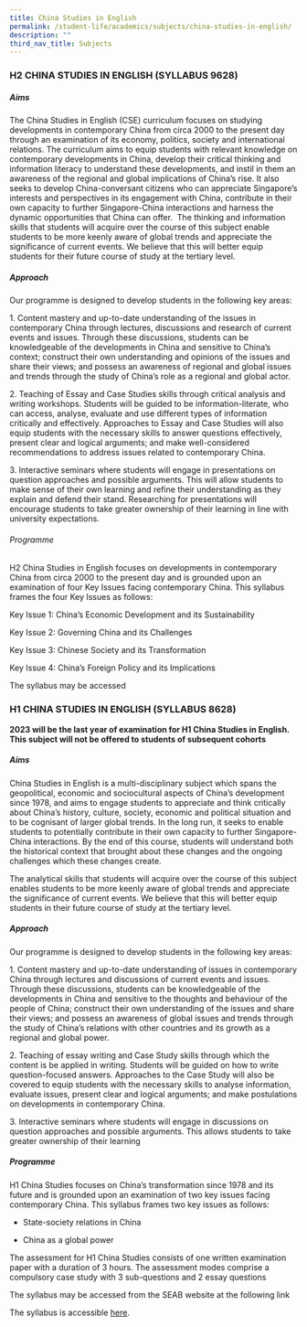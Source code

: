 ```yaml
---
title: China Studies in English
permalink: /student-life/academics/subjects/china-studies-in-english/
description: ""
third_nav_title: Subjects
---
```

### H2 CHINA STUDIES IN ENGLISH (SYLLABUS 9628)

##### Aims
The China Studies in English (CSE) curriculum focuses on studying developments in
contemporary China from circa 2000 to the present day through an examination of its
economy, politics, society and international relations. The curriculum aims to equip
students with relevant knowledge on contemporary developments in China, develop
their critical thinking and information literacy to understand these developments, and
instil in them an awareness of the regional and global implications of China’s rise. It
also seeks to develop China-conversant citizens who can appreciate Singapore’s
interests and perspectives in its engagement with China, contribute in their own
capacity to further Singapore-China interactions and harness the dynamic
opportunities that China can offer. 
The thinking and information skills that students will acquire over the course of this
subject enable students to be more keenly aware of global trends and appreciate the
significance of current events. We believe that this will better equip students for their
future course of study at the tertiary level.
##### Approach
Our programme is designed to develop students in the following key areas:

1\. Content mastery and up-to-date understanding of the issues in contemporary China through lectures, discussions and research of current events and issues.
Through these discussions, students can be knowledgeable of the developments in
China and sensitive to China’s context; construct their own understanding and
opinions of the issues and share their views; and possess an awareness of regional and
global issues and trends through the study of China’s role as a regional and global
actor.

2. Teaching of Essay and Case Studies skills through critical analysis and writing
workshops. Students will be guided to be information-literate, who can access,
analyse, evaluate and use different types of information critically and effectively.
Approaches to Essay and Case Studies will also equip students with the necessary
skills to answer questions effectively, present clear and logical arguments; and make
well-considered recommendations to address issues related to contemporary China.

3. Interactive seminars where students will engage in presentations on question
approaches and possible arguments. This will allow students to make sense of their
own learning and refine their understanding as they explain and defend their stand.
Researching for presentations will encourage students to take greater ownership of
their learning in line with university expectations.

###### Programme
H2 China Studies in English focuses on developments in contemporary China from
circa 2000 to the present day and is grounded upon an examination of four Key Issues
facing contemporary China. This syllabus frames the four Key Issues as follows: 

Key Issue 1: China’s Economic Development and its Sustainability

Key Issue 2: Governing China and its Challenges 

Key Issue 3: Chinese Society and its Transformation

Key Issue 4: China’s Foreign Policy and its Implications

The syllabus may be accessed

### H1 CHINA STUDIES IN ENGLISH (SYLLABUS 8628)

  **2023 will be the last year of examination for H1 China Studies in English. This subject will not be offered to students of subsequent cohorts**

##### Aims

China Studies in English is a multi-disciplinary subject which spans the geopolitical, economic and sociocultural aspects of China’s development since 1978, and aims to engage students to appreciate and think critically about China’s history, culture, society, economic and political situation and to be cognisant of larger global trends. In the long run, it seeks to enable students to potentially contribute in their own capacity to further Singapore-China interactions. By the end of this course, students will understand both the historical context that brought about these changes and the ongoing challenges which these changes create.

The analytical skills that students will acquire over the course of this subject enables students to be more keenly aware of global trends and appreciate the significance of current events. We believe that this will better equip students in their future course of study at the tertiary level.

##### Approach

Our programme is designed to develop students in the following key areas:

  
1\. Content mastery and up-to-date understanding of issues in contemporary China through lectures and discussions of current events and issues. Through these discussions, students can be knowledgeable of the developments in China and sensitive to the thoughts and behaviour of the people of China; construct their own understanding of the issues and share their views; and possess an awareness of global issues and trends through the study of China’s relations with other countries and its growth as a regional and global power.

2\. Teaching of essay writing and Case Study skills through which the content is be applied in writing. Students will be guided on how to write question-focused answers. Approaches to the Case Study will also be covered to equip students with the necessary skills to analyse information, evaluate issues, present clear and logical arguments; and make postulations on developments in contemporary China.

3\. Interactive seminars where students will engage in discussions on question approaches and possible arguments. This allows students to take greater ownership of their learning


##### Programme

H1 China Studies focuses on China’s transformation since 1978 and its future and is grounded upon an examination of two key issues facing contemporary China. This syllabus frames two key issues as follows:

  
*   State-society relations in China

  
*   China as a global power

The assessment for H1 China Studies consists of one written examination paper with a duration of 3 hours. The assessment modes comprise a compulsory case study with 3 sub-questions and 2 essay questions

The syllabus may be accessed from the SEAB website at the following link

The syllabus is accessible [here](https://www.seab.gov.sg/docs/default-source/national-examinations/syllabus/alevel/2024syllabus/9628_y24_sy.pdf).